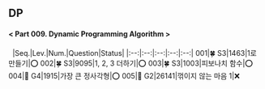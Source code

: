 ## DP
#### < Part 009. Dynamic Programming Algorithm >
&nbsp;
|Seq.|Lev.|Num.|Question|Status|
|:--:|:--:|:--:|:--:|:--:|
001|🍀 S3|1463|1로 만들기|:o:
002|🍀 S3|9095|1, 2, 3 더하기|:o:
003|🍀 S3|1003|피보나치 함수|:o:
004|👑 G4|1915|가장 큰 정사각형|:o:
005|👑 G2|26141|꺾이지 않는 마음 1|:x: